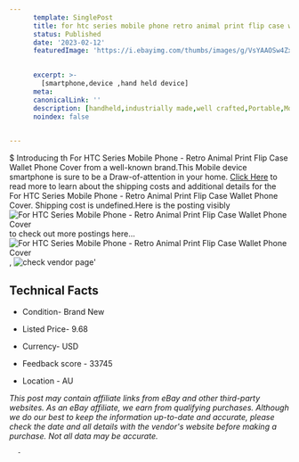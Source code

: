 ```yaml
---
      template: SinglePost
      title: for htc series mobile phone retro animal print flip case wallet phone cover
      status: Published
      date: '2023-02-12'
      featuredImage: 'https://i.ebayimg.com/thumbs/images/g/VsYAAOSw4ZxbVXHH/s-l225.jpg'
       

      excerpt: >-
        [smartphone,device ,hand held device]
      meta:
      canonicalLink: ''
      description: [handheld,industrially made,well crafted,Portable,Mobile,Compact,Convenient,Lightweight,Maneuverable,Man-portable,Miniature,Carriable,Hand-held,Light,Holdable,Transportable,Mobile device,Pocket-sized,On-the-go,Wireless,Cordless,Compact size,Convenient size, smartphone,device ,hand held device]
      noindex: false
      

---
```

$
      Introducing th For HTC Series Mobile Phone - Retro Animal Print Flip Case Wallet Phone Cover from a well-known brand.This Mobile device smartphone is sure to be a Draw-of-attention in your home. [Click Here](https://www.ebay.com/itm/272686239919?hash=item3f7d5dd0af%3Ag%3AVsYAAOSw4ZxbVXHH&amdata=enc%3AAQAHAAAA4B6eDdvQ5HEDjlwv5r0nJUq%2FF7DVEPcuk%2BLfUmOds2Yozm1sZm3PLWioFSZE8fNNWS208vb6MkYavADZ6rwzhVMWr2lxoxJC3gGpsyIYVd4mtn%2BBfbnpjafDgExf8KJxqBfFwsWIMsps6J9uK7cANwl9LIdHRKPvkx8xS9KIDn5ucxqAfrhfpunQUK5z2zm0Suc4L%2BAkt6fU%2FmAEhze36KsyMAh%2FXDkliUEzw8C%2B343IjHauWqPCobPbE0nP3%2BtHdRzghCMmbPjcmv8z1byDnSCzZr9IydO4bRe4gz5d%2Bhgb&mkevt=1&mkcid=1&mkrid=711-53200-19255-0&campid=%253CePNCampaignId%253E&customid=%253CreferenceId%253E&toolid=10049) to read more to learn about the shipping costs and additional details for the For HTC Series Mobile Phone - Retro Animal Print Flip Case Wallet Phone Cover. Shipping cost is undefined.Here is the posting visibly ![For HTC Series Mobile Phone - Retro Animal Print Flip Case Wallet Phone Cover](https://i.ebayimg.com/thumbs/images/g/VsYAAOSw4ZxbVXHH/s-l225.jpg) to check out more postings here... ![For HTC Series Mobile Phone - Retro Animal Print Flip Case Wallet Phone Cover](https://i.ebayimg.com/images/g/VsYAAOSw4ZxbVXHH/s-l1200.jpg), ![check vendor page]()'

      

 ## Technical Facts 



     
      

 - Condition- Brand New 


      

 - Listed Price- 9.68 


      

 - Currency- USD 


      

 - Feedback score - 33745 


      

 - Location - AU 


      
      

 *_This post may contain affiliate links from eBay and other third-party websites. As an eBay affiliate, we earn from qualifying purchases. Although we do our best to keep the information up-to-date and accurate, please check the date and all details with the vendor's website before making a purchase. Not all data may be accurate._*




      -
